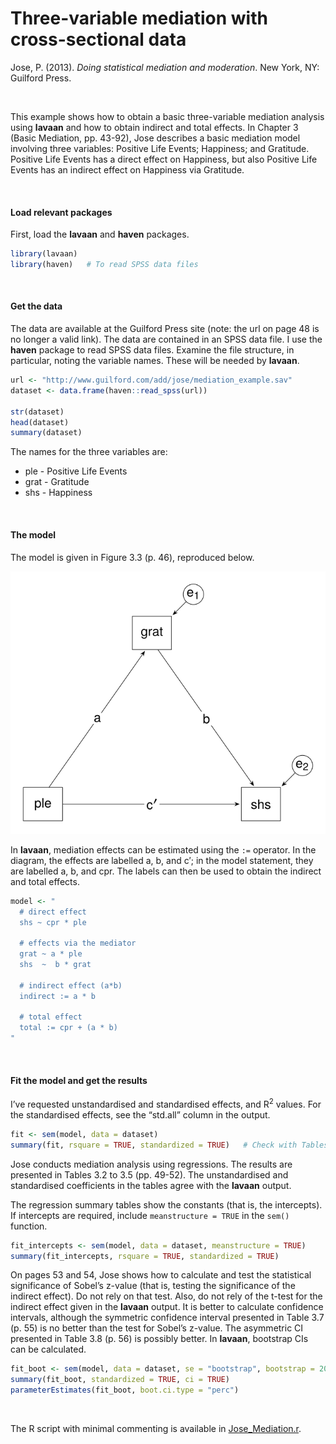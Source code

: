 # Three-variable mediation with cross-sectional data


Jose, P. (2013). *Doing statistical mediation and moderation*. New York,
NY: Guilford Press.

<br />

This example shows how to obtain a basic three-variable mediation
analysis using **lavaan** and how to obtain indirect and total effects.
In Chapter 3 (Basic Mediation, pp. 43-92), Jose describes a basic
mediation model involving three variables: Positive Life Events;
Happiness; and Gratitude. Positive Life Events has a direct effect on
Happiness, but also Positive Life Events has an indirect effect on
Happiness via Gratitude.

<br />

#### Load relevant packages

First, load the **lavaan** and **haven** packages.

``` r
library(lavaan)
library(haven)   # To read SPSS data files
```

<br />

#### Get the data

The data are available at the Guilford Press site (note: the url on page
48 is no longer a valid link). The data are contained in an SPSS data
file. I use the **haven** package to read SPSS data files. Examine the
file structure, in particular, noting the variable names. These will be
needed by **lavaan**.

``` r
url <- "http://www.guilford.com/add/jose/mediation_example.sav"
dataset <- data.frame(haven::read_spss(url))

str(dataset)
head(dataset)
summary(dataset)
```

The names for the three variables are:

- ple - Positive Life Events
- grat - Gratitude
- shs - Happiness

<br />

#### The model

The model is given in Figure 3.3 (p. 46), reproduced below.

<img src="images/Mediation.svg" data-fig-align="left" />

In **lavaan**, mediation effects can be estimated using the `:=`
operator. In the diagram, the effects are labelled a, b, and c$'$; in
the model statement, they are labelled a, b, and cpr. The labels can
then be used to obtain the indirect and total effects.

``` r
model <- "
  # direct effect
  shs ~ cpr * ple

  # effects via the mediator
  grat ~ a * ple
  shs  ~  b * grat

  # indirect effect (a*b)
  indirect := a * b

  # total effect
  total := cpr + (a * b) 
"
```

<br />

#### Fit the model and get the results

I’ve requested unstandardised and standardised effects, and
R<sup>2</sup> values. For the standardised effects, see the “std.all”
column in the output.

``` r
fit <- sem(model, data = dataset)
summary(fit, rsquare = TRUE, standardized = TRUE)   # Check with Tables 3.2-3.5
```

Jose conducts mediation analysis using regressions. The results are
presented in Tables 3.2 to 3.5 (pp. 49-52). The unstandardised and
standardised coefficients in the tables agree with the **lavaan**
output.

The regression summary tables show the constants (that is, the
intercepts). If intercepts are required, include `meanstructure = TRUE`
in the `sem()` function.

``` r
fit_intercepts <- sem(model, data = dataset, meanstructure = TRUE)
summary(fit_intercepts, rsquare = TRUE, standardized = TRUE)
```

On pages 53 and 54, Jose shows how to calculate and test the statistical
significance of Sobel’s z-value (that is, testing the significance of
the indirect effect). Do not rely on that test. Also, do not rely of the
t-test for the indirect effect given in the **lavaan** output. It is
better to calculate confidence intervals, although the symmetric
confidence interval presented in Table 3.7 (p. 55) is no better than the
test for Sobel’s z-value. The asymmetric CI presented in Table 3.8
(p. 56) is possibly better. In **lavaan**, bootstrap CIs can be
calculated.

``` r
fit_boot <- sem(model, data = dataset, se = "bootstrap", bootstrap = 2000)
summary(fit_boot, standardized = TRUE, ci = TRUE)
parameterEstimates(fit_boot, boot.ci.type = "perc")
```

<br />

The R script with minimal commenting is available in
[Jose_Mediation.r](Jose_Mediation.r).
